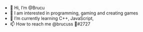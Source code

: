 - 👋 Hi, I’m @Brucu
- 👀 I am interested in programming, gaming and creating games
- 🌱 I’m currently learning C++, JavaScript, 
- 📫 How to reach me @brucuss 🖤#2727

